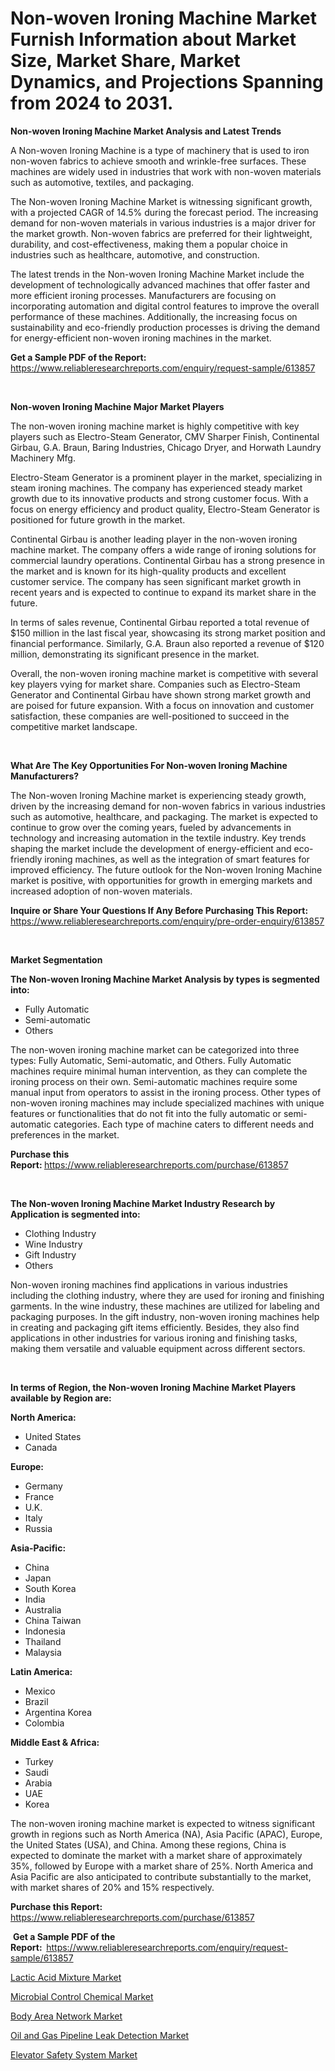 <p><h1>Non-woven Ironing Machine Market Furnish Information about Market Size, Market Share, Market Dynamics, and Projections Spanning from 2024 to 2031.</h1></p><p><strong>Non-woven Ironing Machine Market Analysis and Latest Trends</strong></p>
<p><p>A Non-woven Ironing Machine is a type of machinery that is used to iron non-woven fabrics to achieve smooth and wrinkle-free surfaces. These machines are widely used in industries that work with non-woven materials such as automotive, textiles, and packaging.</p><p>The Non-woven Ironing Machine Market is witnessing significant growth, with a projected CAGR of 14.5% during the forecast period. The increasing demand for non-woven materials in various industries is a major driver for the market growth. Non-woven fabrics are preferred for their lightweight, durability, and cost-effectiveness, making them a popular choice in industries such as healthcare, automotive, and construction.</p><p>The latest trends in the Non-woven Ironing Machine Market include the development of technologically advanced machines that offer faster and more efficient ironing processes. Manufacturers are focusing on incorporating automation and digital control features to improve the overall performance of these machines. Additionally, the increasing focus on sustainability and eco-friendly production processes is driving the demand for energy-efficient non-woven ironing machines in the market.</p></p>
<p><strong>Get a Sample PDF of the Report:&nbsp;</strong> <a href="https://www.reliableresearchreports.com/enquiry/request-sample/613857">https://www.reliableresearchreports.com/enquiry/request-sample/613857</a></p>
<p>&nbsp;</p>
<p><strong>Non-woven Ironing Machine Major Market Players</strong></p>
<p><p>The non-woven ironing machine market is highly competitive with key players such as Electro-Steam Generator, CMV Sharper Finish, Continental Girbau, G.A. Braun, Baring Industries, Chicago Dryer, and Horwath Laundry Machinery Mfg. </p><p>Electro-Steam Generator is a prominent player in the market, specializing in steam ironing machines. The company has experienced steady market growth due to its innovative products and strong customer focus. With a focus on energy efficiency and product quality, Electro-Steam Generator is positioned for future growth in the market.</p><p>Continental Girbau is another leading player in the non-woven ironing machine market. The company offers a wide range of ironing solutions for commercial laundry operations. Continental Girbau has a strong presence in the market and is known for its high-quality products and excellent customer service. The company has seen significant market growth in recent years and is expected to continue to expand its market share in the future.</p><p>In terms of sales revenue, Continental Girbau reported a total revenue of $150 million in the last fiscal year, showcasing its strong market position and financial performance. Similarly, G.A. Braun also reported a revenue of $120 million, demonstrating its significant presence in the market.</p><p>Overall, the non-woven ironing machine market is competitive with several key players vying for market share. Companies such as Electro-Steam Generator and Continental Girbau have shown strong market growth and are poised for future expansion. With a focus on innovation and customer satisfaction, these companies are well-positioned to succeed in the competitive market landscape.</p></p>
<p>&nbsp;</p>
<p><strong>What Are The Key Opportunities For Non-woven Ironing Machine Manufacturers?</strong></p>
<p><p>The Non-woven Ironing Machine market is experiencing steady growth, driven by the increasing demand for non-woven fabrics in various industries such as automotive, healthcare, and packaging. The market is expected to continue to grow over the coming years, fueled by advancements in technology and increasing automation in the textile industry. Key trends shaping the market include the development of energy-efficient and eco-friendly ironing machines, as well as the integration of smart features for improved efficiency. The future outlook for the Non-woven Ironing Machine market is positive, with opportunities for growth in emerging markets and increased adoption of non-woven materials.</p></p>
<p><strong>Inquire or Share Your Questions If Any Before Purchasing This Report:</strong> <a href="https://www.reliableresearchreports.com/enquiry/pre-order-enquiry/613857">https://www.reliableresearchreports.com/enquiry/pre-order-enquiry/613857</a></p>
<p>&nbsp;</p>
<p><strong>Market Segmentation</strong></p>
<p><strong>The Non-woven Ironing Machine Market Analysis by types is segmented into:</strong></p>
<p><ul><li>Fully Automatic</li><li>Semi-automatic</li><li>Others</li></ul></p>
<p><p>The non-woven ironing machine market can be categorized into three types: Fully Automatic, Semi-automatic, and Others. Fully Automatic machines require minimal human intervention, as they can complete the ironing process on their own. Semi-automatic machines require some manual input from operators to assist in the ironing process. Other types of non-woven ironing machines may include specialized machines with unique features or functionalities that do not fit into the fully automatic or semi-automatic categories. Each type of machine caters to different needs and preferences in the market.</p></p>
<p><strong>Purchase this Report:&nbsp;</strong><a href="https://www.reliableresearchreports.com/purchase/613857">https://www.reliableresearchreports.com/purchase/613857</a></p>
<p>&nbsp;</p>
<p><strong>The Non-woven Ironing Machine Market Industry Research by Application is segmented into:</strong></p>
<p><ul><li>Clothing Industry</li><li>Wine Industry</li><li>Gift Industry</li><li>Others</li></ul></p>
<p><p>Non-woven ironing machines find applications in various industries including the clothing industry, where they are used for ironing and finishing garments. In the wine industry, these machines are utilized for labeling and packaging purposes. In the gift industry, non-woven ironing machines help in creating and packaging gift items efficiently. Besides, they also find applications in other industries for various ironing and finishing tasks, making them versatile and valuable equipment across different sectors.</p></p>
<p>&nbsp;</p>
<p><strong>In terms of Region, the Non-woven Ironing Machine Market Players available by Region are:</strong></p>
<p>
    <p> <strong> North America: </strong>
        <ul>
            <li>United States</li>
            <li>Canada</li>
        </ul>
        </p> 
    <p> <strong> Europe: </strong>
        <ul>
            <li>Germany</li>
            <li>France</li>
            <li>U.K.</li>
            <li>Italy</li>
            <li>Russia</li>
        </ul>
        </p> 
    <p> <strong> Asia-Pacific: </strong>
        <ul>
            <li>China</li>
            <li>Japan</li>
            <li>South Korea</li>
            <li>India</li>
            <li>Australia</li>
            <li>China Taiwan</li>
            <li>Indonesia</li>
            <li>Thailand</li>
            <li>Malaysia</li>
        </ul>
        </p> 
    <p> <strong> Latin America: </strong>
        <ul>
            <li>Mexico</li>
            <li>Brazil</li>
            <li>Argentina Korea</li>
            <li>Colombia</li>
        </ul>
        </p> 
    <p> <strong> Middle East & Africa: </strong>
        <ul>
            <li>Turkey</li>
            <li>Saudi</li>
            <li>Arabia</li>
            <li>UAE</li>
            <li>Korea</li>
        </ul>
    </p>
    </p>
<p><p>The non-woven ironing machine market is expected to witness significant growth in regions such as North America (NA), Asia Pacific (APAC), Europe, the United States (USA), and China. Among these regions, China is expected to dominate the market with a market share of approximately 35%, followed by Europe with a market share of 25%. North America and Asia Pacific are also anticipated to contribute substantially to the market, with market shares of 20% and 15% respectively.</p></p>
<p><strong>Purchase this Report: </strong><a href="https://www.reliableresearchreports.com/purchase/613857">https://www.reliableresearchreports.com/purchase/613857</a></p>
<p>&nbsp;<strong>Get a Sample PDF of the Report:&nbsp;&nbsp;</strong><a href="https://www.reliableresearchreports.com/enquiry/request-sample/613857">https://www.reliableresearchreports.com/enquiry/request-sample/613857</a></p>
<p><strong></strong></p>
<p><p><a href="https://github.com/vimar16th/Market-Research-Report-List-3/blob/main/lactic-acid-mixture-market.md">Lactic Acid Mixture Market</a></p><p><a href="https://github.com/luckyshygirl/Market-Research-Report-List-3/blob/main/microbial-control-chemical-market.md">Microbial Control Chemical Market</a></p><p><a href="https://medium.com/@evertkohler82/body-area-network-market-size-and-market-trends-complete-industry-overview-2024-to-2031-455b14450568">Body Area Network Market</a></p><p><a href="https://medium.com/@marcoshoppe2023/oil-and-gas-pipeline-leak-detection-market-size-cagr-trends-2024-2030-aeeedcc68fd9">Oil and Gas Pipeline Leak Detection Market</a></p><p><a href="https://medium.com/@marcoshoppe2023/elevator-safety-system-market-competitive-analysis-market-trends-and-forecast-to-2031-2ff5ee4aaec4">Elevator Safety System Market</a></p></p>